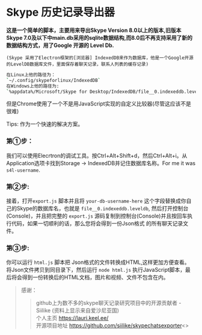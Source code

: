 
# Skype 历史记录导出器

**这是一个简单的脚本，主要用来导出Skype Version 8.0以上的版本,旧版本Skype 7.0及以下中main.db采用的sqlite数据结构,而8.0后不再支持采用了新的数据结构方式，用了Google 开源的 Level Db.**

`(Skype 采用了Electron框架的[浏览器] IndexedDB来作为数据库，他是一个Google开源的LevelDB数据库文件，里面保存着聊天记录，联系人列表的缓存记录)`
```bash
在Linux上他的路径为：
`~/.config/skypeforlinux/IndexedDB`
在Windows上他的路径为:
`%appdata%/Microsoft/Skype for Desktop/IndexedDB/file__0.indexeddb.leveldb`
```

但是Chrome使用了一个不是用JavaScript实现的自定义比较器(尽管这应该不是很难)


Tips:
作为一个快速的解决方案。

### 第①步：
我们可以使用Elecrtron的调试工具。按Ctrl+Alt+Shift+d，然后Ctrl+Alt+i。从Application选项卡找到Storage -> IndexedDB并记住数据库名称。For me it was `s4l-username`.

### 第②步:
接着，打开`export.js` 脚本并且将 `your-db-username-here` 这个字段替换成你自己的Skype的数据库名，也就是 `file__0.indexeddb.leveldb`,
然后打开控制台(Console)，并且把完整的 `export.js` 源码复制到控制台(Console)并且按回车执行代码，如果一切顺利的话，那么您将会得到一份Json格式
的所有聊天记录文件。

### 第③步:
你可以运行 `html.js` 脚本把 Json格式的文件转换成HTML,这样更加方便查看。
将Json文件拷贝到同目录下，然后运行 `node html.js` 执行JavaScript脚本，最后将会得到一份转换后的HTML文档，图片和视频、文件不包含在内。

> 感谢：
>> github上为数不多的skype聊天记录研究项目中的开源贡献者 - Siilike (资料上显示来自爱沙尼亚国)<br>
>> 个人主页 https://lauri.keel.ee/<br>
>> 开源项目地址 https://github.com/siilike/skypechatsexporter<>